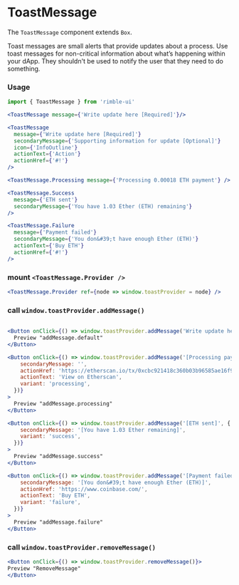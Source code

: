 # ToastMessage

The `ToastMessage` component extends `Box`.

Toast messages are small alerts that provide updates about a process. Use toast messages for non-critical information about what’s happening within your dApp. They shouldn't be used to notify the user that they need to do something.

<!-- STORY -->

### Usage
```jsx
import { ToastMessage } from 'rimble-ui'
```

```jsx
<ToastMessage message={'Write update here [Required]'}/>
```

```jsx
<ToastMessage
  message={'Write update here [Required]'}
  secondaryMessage={'Supporting information for update [Optional]'}
  icon={'InfoOutline'}
  actionText={'Action'}
  actionHref={'#!'}
/>
```

```jsx
<ToastMessage.Processing message={'Processing 0.00018 ETH payment'} />

<ToastMessage.Success
  message={'ETH sent'}
  secondaryMessage={'You have 1.03 Ether (ETH) remaining'}
/>

<ToastMessage.Failure
  message={'Payment failed'}
  secondaryMessage={'You don&#39;t have enough Ether (ETH)'}
  actionText={'Buy ETH'}
  actionHref={'#!'}
/>
```

### mount `<ToastMessage.Provider />`

```jsx
<ToastMessage.Provider ref={node => window.toastProvider = node} />
```

### call `window.toastProvider.addMessage()`

```jsx

<Button onClick={() => window.toastProvider.addMessage('Write update here [Required]')}>
  Preview "addMessage.default"
</Button>

<Button onClick={() => window.toastProvider.addMessage('[Processing payment...]', {
    secondaryMessage: '',
    actionHref: 'https://etherscan.io/tx/0xcbc921418c360b03b96585ae16f906cbd48c8d6c2cc7b82c6db430390a9fcfed',
    actionText: 'View on Etherscan',
    variant: 'processing',
  })}
>
  Preview "addMessage.processing"
</Button>

<Button onClick={() => window.toastProvider.addMessage('[ETH sent]', {
    secondaryMessage: '[You have 1.03 Ether remaining]',
    variant: 'success',
  })}
>
  Preview "addMessage.success"
</Button>

<Button onClick={() => window.toastProvider.addMessage('[Payment failed]', {
    secondaryMessage: '[You don&#39;t have enough Ether (ETH)]',
    actionHref: 'https://www.coinbase.com/',
    actionText: 'Buy ETH',
    variant: 'failure',
  })}
>
  Preview "addMessage.failure"
</Button>

```

### call `window.toastProvider.removeMessage()`

```jsx
<Button onClick={() => window.toastProvider.removeMessage()}>
Preview "RemoveMessage"
</Button>
```
